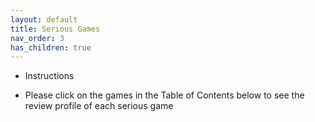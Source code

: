 ```yaml
---
layout: default
title: Serious Games
nav_order: 3
has_children: true
---
```



* Instructions

- Please click on the games in the Table of Contents below to see the review profile of each serious game